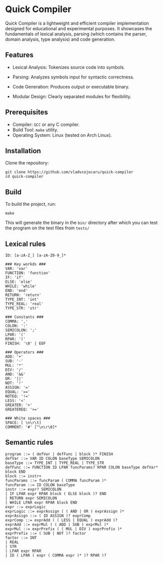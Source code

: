 # Quick Compiler

Quick Compiler is a lightweight and efficient compiler implementation designed for educational and experimental purposes. It showcases the fundamentals of lexical analysis, parsing (which contains the parser, domain analysis, type analysis) and code generation.

## Features

- Lexical Analysis: Tokenizes source code into symbols.

- Parsing: Analyzes symbols input for syntactic correctness.

- Code Generation: Produces output or executable binary.

- Modular Design: Clearly separated modules for flexibility.


## Prerequisites

- Compiler: ```GCC``` or any C compiler.
- Build Tool: ```make``` utility.
- Operating System: Linux (tested on Arch Linux).

## Installation

Clone the repository:
``` 
git clone https://github.com/vladvcojocaru/quick-compiler
cd quick-compiler
```

## Build

To build the project, run:
```
make
```

This will generate the binary in the ```bin/``` directory after which you can test the program on the test files from ```tests/```

## Lexical rules

```
ID: [a-zA-Z_] [a-zA-Z0-9_]*

### Key workds ###
VAR: 'var'
FUNCTION: 'function'
IF: 'if'
ELSE: 'else'
WHILE: 'while'
END: 'end'
RETURN: 'return'
TYPE_INT: 'int'
TYPE_REAL: 'real'
TYPE_STR: 'str'

### Constants ###
COMMA: ','
COLON: ':'
SEMICOLON: ';'
LPAR: '('
RPAR: ')'
FINISH: '\0' | EOF

### Operators ###
ADD: '+'
SUB: '-'
MUL: '*'
DIV: '/'
AND: '&&'
OR: '||'
NOT: '!'
ASSIGN: '='
EQUAL: '=='
NOTEQ: '!='
LESS: '<'
GREATER: '>'
GREATEREQ: '>='

### White spaces ###
SPACE: [ \n\r\t] 
COMMENT: '#' [^\n\r\0]*
```

## Semantic rules
```
program ::= ( defVar | defFunc | block )* FINISH
defVar ::= VAR ID COLON baseType SEMICOLON
baseType ::= TYPE_INT | TYPE_REAL | TYPE_STR
defFunc ::= FUNCTION ID LPAR funcParams? RPAR COLON baseType defVar* block END
block ::= instr+
funcParams ::= funcParam ( COMMA funcParam )*
funcParam ::= ID COLON baseType
instr ::= expr? SEMICOLON
| IF LPAR expr RPAR block ( ELSE block )? END
| RETURN expr SEMICOLON
| WHILE LPAR expr RPAR block END
expr ::= exprLogic
exprLogic ::= exprAssign ( ( AND | OR ) exprAssign )*
exprAssign ::= ( ID ASSIGN )? exprComp
exprComp ::= exprAdd ( ( LESS | EQUAL ) exprAdd )?
exprAdd ::= exprMul ( ( ADD | SUB ) exprMul )*
exprMul ::= exprPrefix ( ( MUL | DIV ) exprPrefix )*
exprPrefix ::= ( SUB | NOT )? factor
factor ::= INT
| REAL
| STR
| LPAR expr RPAR
| ID ( LPAR ( expr ( COMMA expr )* )? RPAR )?
```
